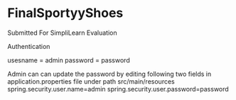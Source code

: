 # FinalSportyyShoes
Submitted For SimpliLearn Evaluation

Authentication 



usesname = admin
password = password

Admin can can update the password by editing following two fields in application.properties file under path src/main/resources 
spring.security.user.name=admin
spring.security.user.password=password
